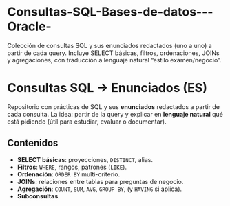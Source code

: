 # Consultas-SQL-Bases-de-datos---Oracle-
Colección de consultas SQL y sus enunciados redactados (uno a uno) a partir de cada query. Incluye SELECT básicas, filtros, ordenaciones, JOINs y agregaciones, con traducción a lenguaje natural “estilo examen/negocio”.


# Consultas SQL → Enunciados (ES)

Repositorio con prácticas de SQL y sus **enunciados** redactados a partir de cada consulta. La idea: partir de la query y explicar en **lenguaje natural** qué está pidiendo (útil para estudiar, evaluar o documentar).

## Contenidos
- **SELECT básicas**: proyecciones, `DISTINCT`, alias.
- **Filtros**: `WHERE`, rangos, patrones (`LIKE`).
- **Ordenación**: `ORDER BY` multi-criterio.
- **JOINs**: relaciones entre tablas para preguntas de negocio.
- **Agregación**: `COUNT`, `SUM`, `AVG`, `GROUP BY`, (y `HAVING` si aplica).
- **Subconsultas**.
